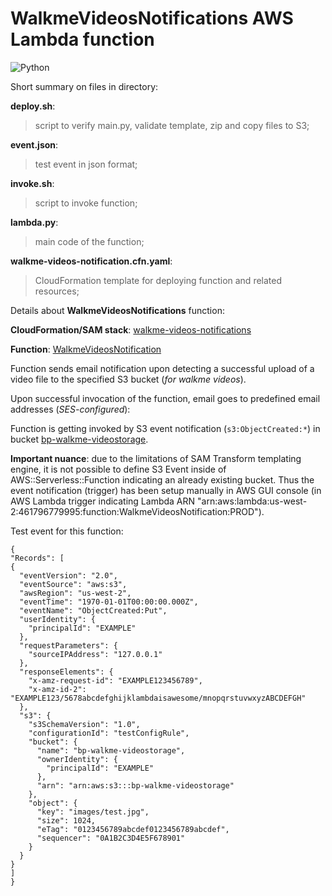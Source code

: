 # WalkmeVideosNotifications AWS Lambda function

![Python](https://www.python.org/static/community_logos/python-logo-generic.svg)

Short summary on files in directory:

**deploy.sh**:
>script to verify main.py, validate template, zip and copy files to S3;

**event.json**:
>test event in json format;

**invoke.sh**:
>script to invoke function;

**lambda.py**:
>main code of the function;

**walkme-videos-notification.cfn.yaml**:
>CloudFormation template for deploying function and related resources;

Details about **WalkmeVideosNotifications** function:

**CloudFormation/SAM stack**: [walkme-videos-notifications](https://us-west-2.console.aws.amazon.com/cloudformation/home?region=us-west-2#/stacks/stackinfo?filteringText=&filteringStatus=active&viewNested=true&hideStacks=false&stackId=arn%3Aaws%3Acloudformation%3Aus-west-2%3A461796779995%3Astack%2Fwalkme-videos-notifications%2Fe479b730-54c3-11eb-a1e9-06b1b80a4e11)

**Function**: [WalkmeVideosNotification](https://us-west-2.console.aws.amazon.com/lambda/home?region=us-west-2#/functions/WalkmeVideosNotification?tab=configuration)

Function sends email notification upon detecting a successful upload of a video file to the specified S3 bucket (*for walkme videos*).

Upon successful invocation of the function, email goes to predefined email addresses (*SES-configured*):

Function is getting invoked by S3 event notification (`s3:ObjectCreated:*`) in bucket [bp-walkme-videostorage](https://s3.console.aws.amazon.com/s3/buckets/bp-walkme-videostorage?region=us-west-2&tab=objects).

**Important nuance**: due to the limitations of SAM Transform templating engine, it is not possible to define S3 Event inside of AWS::Serverless::Function indicating an already existing bucket. Thus the event notification (trigger) has been setup manually in AWS GUI console (in AWS Lambda trigger indicating Lambda ARN "arn:aws:lambda:us-west-2:461796779995:function:WalkmeVideosNotification:PROD").

Test event for this function:

    {
    "Records": [
    {
      "eventVersion": "2.0",
      "eventSource": "aws:s3",
      "awsRegion": "us-west-2",
      "eventTime": "1970-01-01T00:00:00.000Z",
      "eventName": "ObjectCreated:Put",
      "userIdentity": {
        "principalId": "EXAMPLE"
      },
      "requestParameters": {
        "sourceIPAddress": "127.0.0.1"
      },
      "responseElements": {
        "x-amz-request-id": "EXAMPLE123456789",
        "x-amz-id-2": "EXAMPLE123/5678abcdefghijklambdaisawesome/mnopqrstuvwxyzABCDEFGH"
      },
      "s3": {
        "s3SchemaVersion": "1.0",
        "configurationId": "testConfigRule",
        "bucket": {
          "name": "bp-walkme-videostorage",
          "ownerIdentity": {
            "principalId": "EXAMPLE"
          },
          "arn": "arn:aws:s3:::bp-walkme-videostorage"
        },
        "object": {
          "key": "images/test.jpg",
          "size": 1024,
          "eTag": "0123456789abcdef0123456789abcdef",
          "sequencer": "0A1B2C3D4E5F678901"
        }
      }
    } 
    ] 
    }
